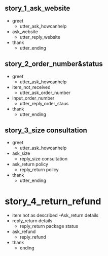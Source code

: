 ## story_1_ask_website
* greet
    - utter_ask_howcanhelp
* ask_website
    - utter_reply_website
* thank
    - utter_ending 
    
## story_2_order_number&status
* greet
    - utter_ask_howcanhelp
* item_not_received
    - utter_ask_order_number     
* input_order_number    
    - utter_reply_order_staus
* thank
    - utter_ending
    
    
## story_3_size consultation
* greet
    - utter_ask_howcanhelp     
* ask_size
    - reply_size consultation
* ask_return policy
    - reply_return policy
* thank
    - utter_ending 
    
    
# story_4_return_refund

* item not as described
    -Ask_return details
* reply_return details
    - reply_return package status
* ask_refund
    - reply_refund
* thank
    - ending                       
    
         
    
    
        

           
    
    
              
  

  
